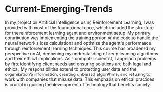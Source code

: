 # Current-Emerging-Trends
In my project on Artificial Intelligence using Reinforcement Learning, I was provided with most of the foundational code, which included the structure for the reinforcement learning agent and environment setup. My primary contribution was implementing the training portion of the code to handle the neural network's loss calculations and optimize the agent's performance through reinforcement learning techniques. This course has broadened my perspective on AI, deepening my understanding of deep learning algorithms and their ethical implications. As a computer scientist, I approach problems by first identifying client needs and ensuring solutions are both legal and ethical. My responsibilities extend to protecting user data and the organization’s information, creating unbiased algorithms, and refusing to work with companies that misuse data. This emphasis on ethical practices is crucial in guiding the development of technology that benefits society.
